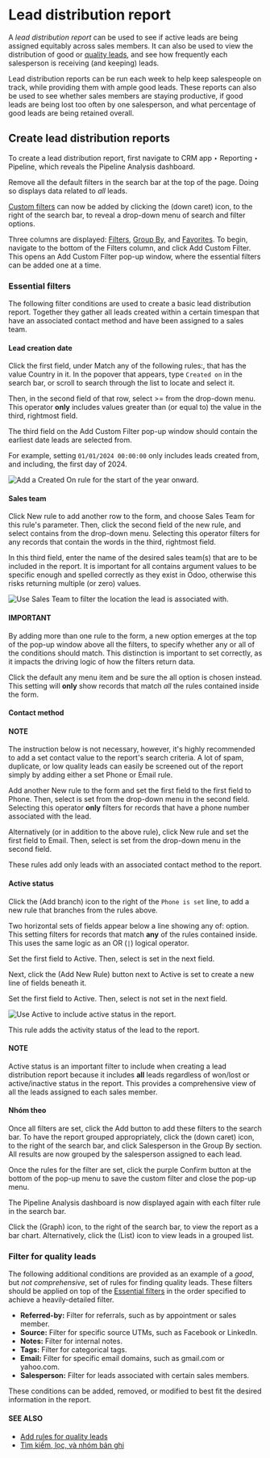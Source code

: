 # Lead distribution report

A *lead distribution report* can be used to see if active leads are being assigned equitably
across sales members. It can also be used to view the distribution of good or [quality leads](quality_leads_report.md), and see how frequently each salesperson is receiving (and keeping) leads.

Lead distribution reports can be run each week to help keep salespeople on track, while
providing them with ample good leads. These reports can also be used to see whether sales members
are staying productive, if good leads are being lost too often by one salesperson, and what
percentage of good leads are being retained overall.

## Create lead distribution reports

To create a lead distribution report, first navigate to CRM app ‣ Reporting ‣
Pipeline, which reveals the Pipeline Analysis dashboard.

Remove all the default filters in the search bar at the top of the page. Doing so
displays data related to *all* leads.

[Custom filters](../../../essentials/search.md#search-custom-filters) can now be added by clicking the <i class="fa fa-caret-down"></i>
(down caret) icon, to the right of the search bar, to reveal a drop-down menu of search
and filter options.

Three columns are displayed: [Filters](../../../essentials/search.md#search-filters), [Group By](../../../essentials/search.md#search-group), and
[Favorites](../../../essentials/search.md#search-favorites). To begin, navigate to the bottom of the Filters
column, and click Add Custom Filter. This opens an Add Custom Filter pop-up
window, where the essential filters can be added one at a time.

<a id="crm-track-leads-essential-filters"></a>

### Essential filters

The following filter conditions are used to create a basic lead distribution report. Together they
gather all leads created within a certain timespan that have an associated contact method and have
been assigned to a sales team.

#### Lead creation date

Click the first field, under Match any of the following rules:, that has the value
Country in it. In the popover that appears, type `Created on` in the search bar, or
scroll to search through the list to locate and select it.

Then, in the second field of that row, select >= from the drop-down menu. This operator
**only** includes values greater than (or equal to) the value in the third, rightmost field.

The third field on the Add Custom Filter pop-up window should contain the earliest date
leads are selected from.

For example, setting `01/01/2024 00:00:00` only includes leads created from, and including, the
first day of 2024.

![Add a Created On rule for the start of the year onward.](applications/sales/crm/track_leads/lead_distribution_report/created-on.png)

<a id="crm-track-leads-sales-team"></a>

#### Sales team

Click New rule to add another row to the form, and choose Sales Team for
this rule's parameter. Then, click the second field of the new rule, and select contains
from the drop-down menu. Selecting this operator filters for any records that contain the words in
the third, rightmost field.

In this third field, enter the name of the desired sales team(s) that are to be included in the
report. It is important for all contains argument values to be specific enough and
spelled correctly as they exist in Odoo, otherwise this risks returning multiple (or zero) values.

![Use Sales Team to filter the location the lead is associated with.](applications/sales/crm/track_leads/lead_distribution_report/sales-team-location.png)

#### IMPORTANT
By adding more than one rule to the form, a new option emerges at the top of the pop-up window
above all the filters, to specify whether any <i class="fa fa-caret-down"></i> or
all <i class="fa fa-caret-down"></i> of the conditions should match. This distinction is
important to set correctly, as it impacts the driving logic of how the filters return data.

Click the default any <i class="fa fa-caret-down"></i> menu item and be sure the all
<i class="fa fa-caret-down"></i> option is chosen instead. This setting will **only** show records that match
*all* the rules contained inside the form.

<a id="crm-track-leads-phone-number"></a>

#### Contact method

#### NOTE
The instruction below is not necessary, however, it's highly recommended to add a set contact
value to the report's search criteria. A lot of spam, duplicate, or low quality leads can easily
be screened out of the report simply by adding either a set Phone or
Email rule.

Add another New rule to the form and set the first field to the first field to
Phone. Then, select is set from the drop-down menu in the second field.
Selecting this operator **only** filters for records that have a phone number associated with the
lead.

Alternatively (or in addition to the above rule), click New rule and set the first field
to Email. Then, select is set from the drop-down menu in the second field.

These rules add only leads with an associated contact method to the report.

<a id="crm-track-leads-active-status"></a>

#### Active status

Click the <i class="fa fa-sitemap"></i> (Add branch) icon to the right of the `Phone is set` line,
to add a new rule that branches from the rules above.

Two horizontal sets of fields appear below a line showing any <i class="fa fa-caret-down"></i>
of: option. This setting filters for records that match **any** of the rules contained
inside. This uses the same logic as an OR (`|`) logical operator.

Set the first field to Active. Then, select is set in the next field.

Next, click the <i class="fa fa-plus"></i> (Add New Rule) button next to Active is set
to create a new line of fields beneath it.

Set the first field to Active. Then, select is not set in the next field.

![Use Active to include active status in the report.](applications/sales/crm/track_leads/lead_distribution_report/active-set.png)

This rule adds the activity status of the lead to the report.

#### NOTE
Active status is an important filter to include when creating a lead distribution report because
it includes **all** leads regardless of won/lost or active/inactive status in the report. This
provides a comprehensive view of all the leads assigned to each sales member.

#### Nhóm theo

Once all filters are set, click the Add button to add these filters to the search bar.
To have the report grouped appropriately, click the <i class="fa fa-caret-down"></i> (down caret)
icon, to the right of the search bar, and click Salesperson in the Group
By section. All results are now grouped by the salesperson assigned to each lead.

Once the rules for the filter are set, click the purple Confirm button at the bottom of
the pop-up menu to save the custom filter and close the pop-up menu.

The Pipeline Analysis dashboard is now displayed again with each filter rule in the
search bar.

Click the <i class="fa fa-area-chart"></i> (Graph) icon, to the right of the search bar, to view
the report as a bar chart. Alternatively, click the <i class="oi oi-view-list"></i> (List) icon to
view leads in a grouped list.

### Filter for quality leads

The following additional conditions are provided as an example of a *good*, but *not comprehensive*,
set of rules for finding quality leads. These filters should be applied on top of the
[Essential filters](#crm-track-leads-essential-filters) in the order specified to achieve a heavily-detailed
filter.

- **Referred-by:** Filter for referrals, such as by appointment or sales member.
- **Source:** Filter for specific source UTMs, such as Facebook or LinkedIn.
- **Notes:** Filter for internal notes.
- **Tags:** Filter for categorical tags.
- **Email:** Filter for specific email domains, such as gmail.com or yahoo.com.
- **Salesperson:** Filter for leads associated with certain sales members.

These conditions can be added, removed, or modified to best fit the desired information in the
report.

#### SEE ALSO
- [Add rules for quality leads](quality_leads_report.md#quality-leads-report-add-quality-rules)
- [Tìm kiếm, lọc, và nhóm bản ghi](../../../essentials/search.md)
